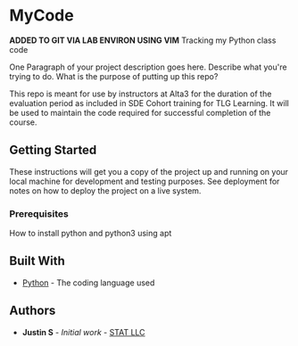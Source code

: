 # MyCode
**ADDED TO GIT VIA LAB ENVIRON USING VIM**
Tracking my Python class code

One Paragraph of your project description goes here. Describe what you're trying to do.
What is the purpose of putting up this repo?

This repo is meant for use by instructors at Alta3 for the duration of the evaluation period as included in SDE Cohort training for TLG Learning. It will be used to maintain the code required for successful completion of the course.

## Getting Started

These instructions will get you a copy of the project up and running on your local machine
for development and testing purposes. See deployment for notes on how to deploy the project
on a live system.

### Prerequisites

How to install python and python3 using apt

## Built With

* [Python](https://www.python.org/) - The coding language used

## Authors

* **Justin S** - *Initial work* - [STAT LLC](https://stat-llc.com/)
